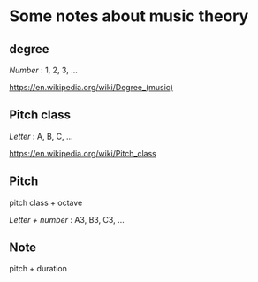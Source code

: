 # Some notes about music theory

## degree

_Number_ : 1, 2, 3, ...

https://en.wikipedia.org/wiki/Degree_(music)

## Pitch class

_Letter_ : A, B, C, ...

https://en.wikipedia.org/wiki/Pitch_class

## Pitch

pitch class + octave

_Letter + number_ : A3, B3, C3, ...

## Note

pitch + duration
